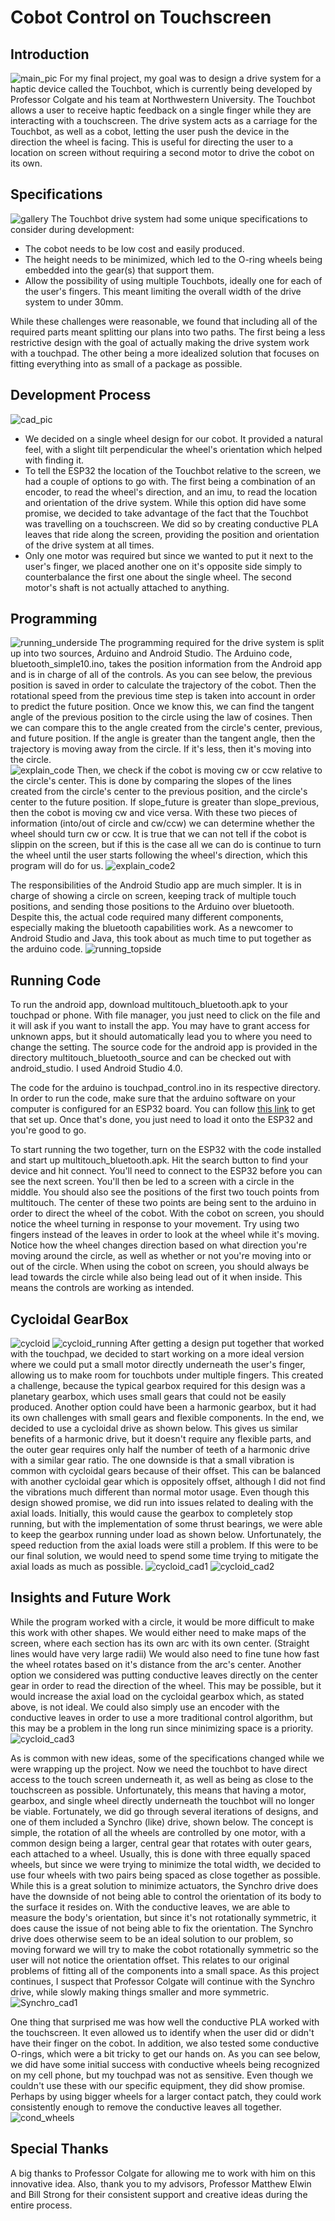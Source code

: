 # Cobot Control on Touchscreen

## Introduction
![main_pic](/images/main_pic2.jpg)
For my final project, my goal was to design a drive system for a haptic device called the Touchbot, which is currently being developed by Professor Colgate and his
team at Northwestern University.  The Touchbot allows a user to receive haptic feedback on a single finger
while they are interacting with a touchscreen.  The drive system acts as a carriage for the Touchbot, as well as a cobot, letting the user push
the device in the direction the wheel is facing.  This is useful for directing the user to a location on screen without requiring a second motor to drive the cobot on its own.

## Specifications
![gallery](/images/gallery.png)
The Touchbot drive system had some unique specifications to consider during development:
- The cobot needs to be low cost and easily produced.  
- The height needs to be minimized, which led to the O-ring wheels being embedded into the gear(s) that support them. 
- Allow the possibility of using multiple Touchbots, ideally one for each of the user's fingers.  This meant limiting the overall width of the drive system to under 30mm.  

While these challenges were reasonable, we found that including all of the required parts meant splitting our plans into two paths.  The first being a less restrictive design with the goal of actually making the drive system work with a touchpad.  The other being a more idealized solution that focuses on fitting everything into as small of a package as possible.


## Development Process
![cad_pic](/images/2_motor_cad.png)
- We decided on a single wheel design for our cobot. It provided a natural feel, with a slight tilt perpendicular the wheel's orientation which helped with finding it.  
- To tell the ESP32 the location of the Touchbot relative to the screen, we had a couple of options to go with.  The first being a combination of an encoder, to read the wheel's direction, and an imu, to read the location and orientation of the drive system.  While this option did have some promise, we decided to take advantage of the fact that the Touchbot was travelling on a touchscreen.  We did so by creating conductive PLA leaves that ride along the screen, providing the position and orientation of the drive system at all times.
- Only one motor was required but since we wanted to put it next to the user's finger, we placed another one on it's opposite side simply to counterbalance the first one about the single wheel.  The second motor's shaft is not actually attached to anything.

## Programming
![running_underside](/images/running_underside.gif)
The programming required for the drive system is split up into two sources, Arduino and Android Studio.  The Arduino code, bluetooth_simple10.ino, takes the position information from the Android app and is in charge of all of the controls.  As you can see below, the previous position is saved in order to calculate the trajectory of the cobot.  Then the rotational speed from the previous time step is taken into account in order to predict the future position.  Once we know this, we can find the tangent angle of the previous position to the circle using the law of cosines.  Then we can compare this to the angle created from the circle's center, previous, and future position.  If the angle is greater than the tangent angle, then the trajectory is moving away from the circle.  If it's less, then it's moving into the circle.  
![explain_code](/images/explain_code.jpg)
Then, we check if the cobot is moving cw or ccw relative to the circle's center.  This is done by comparing the slopes of the lines created from the circle's center to the previous position, and the circle's center to the future position.  If slope_future is greater than slope_previous, then the cobot is moving cw and vice versa.  With these two pieces of information (into/out of circle and cw/ccw) we can determine whether the wheel should turn cw or ccw.  It is true that we can not tell if the cobot is slippin on the screen, but if this is the case all we can do is continue to turn the wheel until the user starts following the wheel's direction, which this program will do for us. 
![explain_code2](/images/explain_code2.jpg)

The responsibilities of the Android Studio app are much simpler.  It is in charge of showing a circle on screen, keeping track of multiple touch positions, and sending those positions to the Arduino over bluetooth.  Despite this, the actual code required many different components, especially making the bluetooth capabilities work.  As a newcomer to Android Studio and Java, this took about as much time to put together as the arduino code.
![running_topside](/images/running_topside.gif)

## Running Code
To run the android app, download multitouch_bluetooth.apk to your touchpad or phone.  With file manager, you just need to click on the file and it will ask if you want to install the app.  You may have to grant access for unknown apps, but it should automatically lead you to where you need to change the setting.  The source code for the android app is provided in the directory multitouch_bluetooth_source and can be checked out with android_studio. I used Android Studio 4.0.

The code for the arduino is touchpad_control.ino in its respective directory.  In order to run the code, make sure that the arduino software on your computer is configured for an ESP32 board.  You can follow [this link](https://randomnerdtutorials.com/installing-the-esp32-board-in-arduino-ide-windows-instructions/) to get that set up.  Once that's done, you just need to load it onto the ESP32 and you're good to go.  

To start running the two together, turn on the ESP32 with the code installed and start up multitouch_bluetooth.apk.  Hit the search button to find your device and hit connect.  You'll need to connect to the ESP32 before you can see the next screen.  You'll then be led to a screen with a circle in the middle.  You should also see the positions of the first two touch points from multitouch.  The center of these two points are being sent to the arduino in order to direct the wheel of the cobot.  With the cobot on screen, you should notice the wheel turning in response to your movement.  Try using two fingers instead of the leaves in order to look at the wheel while it's moving.  Notice how the wheel changes direction based on what direction you're moving around the circle, as well as whether or not you're moving into or out of the circle.  When using the cobot on screen, you should always be lead towards the circle while also being lead out of it when inside.  This means the controls are working as intended.  


## Cycloidal GearBox
![cycloid](/images/cycloid.gif)
![cycloid_running](/images/cycloid_running.gif)
After getting a design put together that worked with the touchpad, we decided to start working on a more ideal version where we could put a small motor directly underneath the user's finger, allowing us to make room for touchbots under multiple fingers. This created a challenge, because the typical gearbox required for this design was a planetary gearbox, which uses small gears that could not be easily produced.  Another option could have been a harmonic gearbox, but it had its own challenges with small gears and flexible components.  In the end, we decided to use a cycloidal drive as shown below.  This gives us similar benefits of a harmonic drive, but it doesn't require any flexible parts, and the outer gear requires only half the number of teeth of a harmonic drive with a similar gear ratio.  The one downside is that a small vibration is common with cycloidal gears because of their offset.  This can be balanced with another cycloidal gear which is oppositely offset, although I did not find the vibrations much different than normal motor usage.  Even though this design showed promise, we did run into issues related to dealing with the axial loads.  Initially, this would cause the gearbox to completely stop running, but with the implementation of some thrust bearings, we were able to keep the gearbox running under load as shown below.  Unfortunately, the speed reduction from the axial loads were still a problem.  If this were to be our final solution, we would need to spend some time trying to mitigate the axial loads as much as possible.
![cycloid_cad1](/images/cycloid_cad1.jpg)
![cycloid_cad2](/images/cycloid_cad2.jpg)

## Insights and Future Work
While the program worked with a circle, it would be more difficult to make this work with other shapes.  We would either need to make maps of the screen, where each section has its own arc with its own center.  (Straight lines would have very large radii)  We would also need to fine tune how fast the wheel rotates based on it's distance from the arc's center. Another option we considered was putting conductive leaves directly on the center gear in order to read the direction of the wheel.  This may be possible, but it would increase the axial load on the cycloidal gearbox which, as stated above, is not ideal.  We could also simply use an encoder with the conductive leaves in order to use a more traditional control algorithm, but this may be a problem in the long run since minimizing space is a priority.
![cycloid_cad3](/images/cycloid_cad3.jpg)

As is common with new ideas, some of the specifications changed while we were wrapping up the project.  Now we need the touchbot to have direct access to the touch screen underneath it, as well as being as close to the touchscreen as possible.  Unfortunately, this means that having a motor, gearbox, and single wheel directly underneath the touchbot will no longer be viable.  Fortunately, we did go through several iterations of designs, and one of them included a Synchro (like) drive, shown below.  The concept is simple, the rotation of all the wheels are controlled by one motor, with a common design being a larger, central gear that rotates with outer gears, each attached to a wheel.  Usually, this is done with three equally spaced wheels, but since we were trying to minimize the total width, we decided to use four wheels with two pairs being spaced as close together as possible.  While this is a great solution to minimize actuators, the Synchro drive does have the downside of not being able to control the orientation of its body to the surface it resides on.  With the conductive leaves, we are able to measure the body's orientation, but since it's not rotationally symmetric, it does cause the issue of not being able to fix the orientation.  The Synchro drive does otherwise seem to be an ideal solution to our problem, so moving forward we will try to make the cobot rotationally symmetric so the user will not notice the orientation offset.  This relates to our original problems of fitting all of the components into a small space. As this project continues, I suspect that Professor Colgate will continue with the Synchro drive, while slowly making things smaller and more symmetric.
![Synchro_cad1](/images/synchro_cad1.jpg)

One thing that surprised me was how well the conductive PLA worked with the touchscreen.  It even allowed us to identify when the user did or didn't have their finger on the cobot.  In addition, we also tested some conductive O-rings, which were a bit tricky to get our hands on.  As you can see below, we did have some initial success with conductive wheels being recognized on my cell phone, but my touchpad was not as sensitive.  Even though we couldn't use these with our specific equipment, they did show promise.  Perhaps by using bigger wheels for a larger contact patch, they could work consistently enough to remove the conductive leaves all together.  
![cond_wheels](/images/cond_wheels.gif)

## Special Thanks
A big thanks to Professor Colgate for allowing me to work with him on this innovative idea.  Also, thank you to my advisors, Professor Matthew Elwin and Bill Strong for their consistent support and creative ideas during the entire process.


